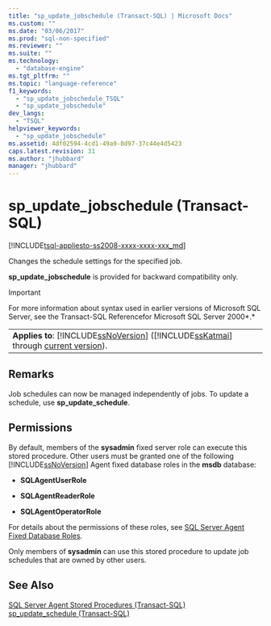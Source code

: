 ```yaml
---
title: "sp_update_jobschedule (Transact-SQL) | Microsoft Docs"
ms.custom: ""
ms.date: "03/06/2017"
ms.prod: "sql-non-specified"
ms.reviewer: ""
ms.suite: ""
ms.technology: 
  - "database-engine"
ms.tgt_pltfrm: ""
ms.topic: "language-reference"
f1_keywords: 
  - "sp_update_jobschedule_TSQL"
  - "sp_update_jobschedule"
dev_langs: 
  - "TSQL"
helpviewer_keywords: 
  - "sp_update_jobschedule"
ms.assetid: 4df02594-4cd1-49a9-8d97-37c44e4d5423
caps.latest.revision: 31
ms.author: "jhubbard"
manager: "jhubbard"
---
```

# sp_update_jobschedule (Transact-SQL)
[!INCLUDE[tsql-appliesto-ss2008-xxxx-xxxx-xxx_md](../../../a9retired/includes/tsql-appliesto-ss2008-xxxx-xxxx-xxx-md.md)]

  Changes the schedule settings for the specified job.  
  
 **sp_update_jobschedule** is provided for backward compatibility only.  
  
> [!IMPORTANT]  
>  For more information about syntax used in earlier versions of Microsoft SQL Server, see the Transact-SQL Referencefor Microsoft SQL Server 2000*.*  
  
||  
|-|  
|**Applies to**: [!INCLUDE[ssNoVersion](../../../a9notintoc/includes/ssnoversion-md.md)] ([!INCLUDE[ssKatmai](../../../a9notintoc/includes/sskatmai-md.md)] through [current version](http://go.microsoft.com/fwlink/p/?LinkId=299658)).|  
  
## Remarks  
 Job schedules can now be managed independently of jobs. To update a schedule, use **sp_update_schedule**.  
  
## Permissions  
 By default, members of the **sysadmin** fixed server role can execute this stored procedure. Other users must be granted one of the following [!INCLUDE[ssNoVersion](../../../a9notintoc/includes/ssnoversion-md.md)] Agent fixed database roles in the **msdb** database:  
  
-   **SQLAgentUserRole**  
  
-   **SQLAgentReaderRole**  
  
-   **SQLAgentOperatorRole**  
  
 For details about the permissions of these roles, see [SQL Server Agent Fixed Database Roles](../Topic/SQL%20Server%20Agent%20Fixed%20Database%20Roles.md).  
  
 Only members of **sysadmin** can use this stored procedure to update job schedules that are owned by other users.  
  
## See Also  
 [SQL Server Agent Stored Procedures &#40;Transact-SQL&#41;](../../../relational-databases/reference/system-stored-procedures/sql-server-agent-stored-procedures-transact-sql.md)   
 [sp_update_schedule &#40;Transact-SQL&#41;](../../../relational-databases/reference/system-stored-procedures/sp-update-schedule-transact-sql.md)  
  
  